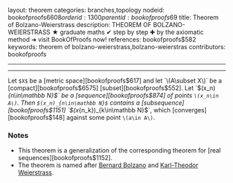 layout: theorem
categories: branches,topology
nodeid: bookofproofs$6608
orderid: 1300
parentid: bookofproofs$69
title: Theorem of Bolzano-Weierstrass
description: THEOREM OF BOLZANO-WEIERSTRASS ★ graduate maths ✔ step by step ✚ by the axiomatic method ➜ visit BookOfProofs now!
references: bookofproofs$582
keywords: theorem of bolzano-weierstrass,bolzano-weierstras
contributors: bookofproofs


---


---

Let `$X$` be a [metric space][bookofproofs$617] and let `\(A\subset X\)` be a [compact][bookofproofs$6575] [subset][bookofproofs$552]. Let `$(x_n)_{n\in\mathbb N}$` be a [sequence][bookofproofs$874] of points `\(x_n\in A\)`. Then `$(x_n)_{n\in\mathbb N}$` contains a [subsequence][bookofproofs$1151] `$(x_{n_k})_{k\in\mathbb N}$`, which [converges][bookofproofs$148] against some point `\(a\in A\)`.

### Notes

* This theorem is a generalization of the corresponding theorem for [real sequences][bookofproofs$1152].
* The theorem is named after <a href="https://mathshistory.st-andrews.ac.uk/Biographies/Bolzano/">Bernard Bolzano</a> and <a href="https://mathshistory.st-andrews.ac.uk/Biographies/Weierstrass/">Karl-Theodor Weierstrass</a>.
